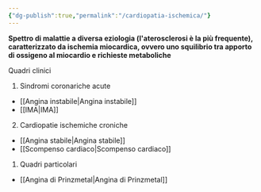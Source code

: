 ```yaml
---
{"dg-publish":true,"permalink":"/cardiopatia-ischemica/"}
---
```


**Spettro di malattie a diversa eziologia (l'aterosclerosi è la più frequente), caratterizzato da ischemia miocardica, ovvero uno squilibrio tra apporto di ossigeno al miocardio e richieste metaboliche**

Quadri clinici
1) Sindromi coronariche acute
- [[Angina instabile\|Angina instabile]]
- [[IMA\|IMA]] 
2) Cardiopatie ischemiche croniche
- [[Angina stabile\|Angina stabile]]
- [[Scompenso cardiaco\|Scompenso cardiaco]]
1) Quadri particolari
- [[Angina di Prinzmetal\|Angina di Prinzmetal]]